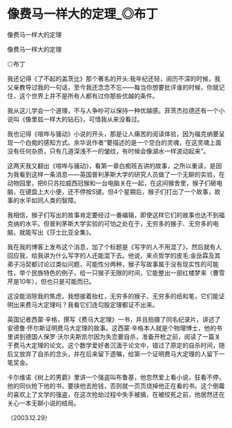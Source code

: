 # 像费马一样大的定理_◎布丁

像费马一样大的定理

像费马一样大的定理

◎布丁

我还记得《了不起的盖茨比》那个著名的开头:我年纪还轻，阅历不深的时候，我父亲教导过我的一句话，至今我还念念不忘——每当你想要批评谁的时候，你就记住，这个世界上并不是所有人都有过你那些优越的条件。

我从这儿学会一个道理，不与人争吵可以保持一种优越感。菲茨杰拉德还有一个小说叫《像里兹一样大的钻石》，可惜我从来没看过。

我也记得《喧哗与骚动》小说的开头，那是让人痛苦的阅读体验，因为福克纳要呈现一个白痴的感知方式。余华说作者“要描述的是一个空白的灵魂，在这灵魂上面没有任何杂质，只有几道深浅不一的皱纹，有时候会像湖水一样波动起来”。

这两天我又翻出《喧哗与骚动》，看第一章白痴班吉讲的故事，之所以重读，是因为我看到这样一条消息——英国普利茅斯大学的研究人员做了一个无聊的实验，在动物园里，把6只苏拉威西冠猴和一台电脑关在一起，在这间猴舍里，猴子们砸电脑，在键盘上大小便，还不停按S键。但4个星期后，猴子们打出了一个故事，故事的水平如同人类的智障。

我相信，猴子们写出的故事肯定要经过一番编辑，即使这样它们的故事也达不到福克纳的水平。但普利茅斯大学实验的可怕之处在于，无穷多的猴子、无穷多的电脑，就能写出《莎士比亚全集》。

我在我的博客上发布这个消息，加了个标题是《写字的人不用混了》，然后就有人回应我，给我讲为什么写字的人还能混下去。他说，来点哲学的皮毛:金岳霖及其弟子冯契都讨论过类似问题，可能性分两种，猴子写故事属于没有现实性的可能性，举个民族特色的例子，给一只猴子无限的时间，它能整出一部红楼梦来（曹雪芹是10年），但也只是可能而已。

这没能消除我的焦虑，我想接着抬杠，无穷多的猴子、无穷多的纸和笔，它们能证明出来费马大定理吗？我看它们连勾股定理都证不出来。

英国记者西蒙·辛格，撰写《费马大定理》一书，并且拍摄了同名纪录片，讲述了安德鲁·怀尔斯证明费马大定理的故事。这西蒙·辛格本人就是个物理博士，他的书里讲到德国人保罗·沃尔夫斯凯尔因为失恋要自杀，准备开枪之前，阅读了一篇关于费马大定理的论文。这个数学爱好者沉湎于论文中，错过了原定的自杀时间，随后又放弃了自杀的念头，并在后来留下遗嘱，给第一个证明费马大定理的人留下一笔奖金。

卡尔维诺《树上的男爵》里讲一个强盗叫布鲁基，他忽然爱上看小说，狂看不停，他的同伙抢下他的书，要挟他去抢钱，否则就一页页烧掉他正在看的书。这个倒霉的喜欢上了文学的强盗，在这次抢劫过程中失手被擒，在被绞死之前，他居然还在关心一本无聊小说的结局。

（2003.12.29）
